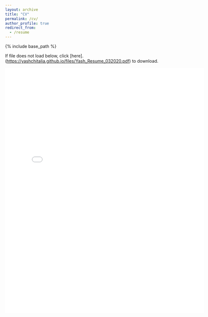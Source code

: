 ```yaml
---
layout: archive
title: "CV"
permalink: /cv/
author_profile: true
redirect_from:
  - /resume
---
```


{% include base_path %}

If file does not load below, click [here].(https://yashchitalia.github.io/files/Yash_Resume_032020.pdf) to download.

<embed src="{{ site.baseurl }}/files/Yash_Resume_032020.pdf" width="650" height="800" type='application/pdf'>
